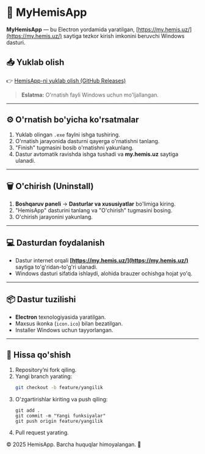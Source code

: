# 🚀 MyHemisApp

**MyHemisApp** — bu Electron yordamida yaratilgan, [https://my.hemis.uz/](https://my.hemis.uz/) saytiga tezkor kirish imkonini beruvchi Windows dasturi.

## 📥 Yuklab olish

👉 [HemisApp-ni yuklab olish (GitHub Releases)](https://github.com/jasurhaydarovcode/My-Hemis-App/releases/latest)

> **Eslatma:** O'rnatish fayli Windows uchun mo'ljallangan.

---

## ⚙️ O'rnatish bo'yicha ko'rsatmalar

1. Yuklab olingan `.exe` faylni ishga tushiring.
2. O'rnatish jarayonida dasturni qayerga o'rnatishni tanlang.
3. "Finish" tugmasini bosib o'rnatishni yakunlang.
4. Dastur avtomatik ravishda ishga tushadi va **my.hemis.uz** saytiga ulanadi.

---

## 🗑️ O'chirish (Uninstall)

1. **Boshqaruv paneli** → **Dasturlar va xususiyatlar** bo'limiga kiring.
2. "HemisApp" dasturini tanlang va "O'chirish" tugmasini bosing.
3. O'chirish jarayonini yakunlang.

---

## 💻 Dasturdan foydalanish

- Dastur internet orqali **[https://my.hemis.uz/](https://my.hemis.uz/)** saytiga to'g'ridan-to'g'ri ulanadi.
- Windows dasturi sifatida ishlaydi, alohida brauzer ochishga hojat yo'q.

---

## 📦 Dastur tuzilishi

- **Electron** texnologiyasida yaratilgan.
- Maxsus ikonka (`icon.ico`) bilan bezatilgan.
- Installer Windows uchun tayyorlangan.

---

## 🤝 Hissa qo'shish

1. Repository’ni fork qiling.
2. Yangi branch yarating:
   ```bash
   git checkout -b feature/yangilik
   ```
3. O'zgartirishlar kiriting va push qiling:
   ```
   git add .
   git commit -m "Yangi funksiyalar"
   git push origin feature/yangilik
   ```
4. Pull request yarating.

© 2025 HemisApp. Barcha huquqlar himoyalangan. 🌟
